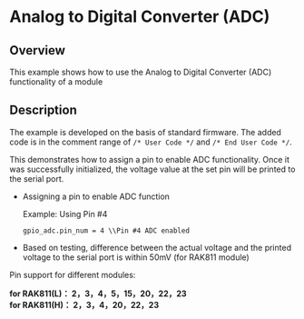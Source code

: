 # Analog to Digital Converter (ADC)

## Overview

This example shows how to use the Analog to Digital Converter (ADC) functionality of a module



## Description

The example is developed on the basis of standard firmware. The added code is in the comment range of `/* User Code */` and `/* End User Code */`. 

This demonstrates how to assign a pin to enable ADC functionality. Once it was successfully initialized, the voltage value at the set pin will be printed to the serial port.

* Assigning a pin to enable ADC function  
  
  Example: Using Pin #4

    `gpio_adc.pin_num = 4 \\Pin #4 ADC enabled`

* Based on testing, difference between the actual voltage and the printed voltage to the serial port is within 50mV (for RAK811 module)

Pin support for different modules:

**for RAK811(L)： 2，3，4，5，15，20，22，23**<br>
**for RAK811(H)： 2，3，4，20，22，23**
